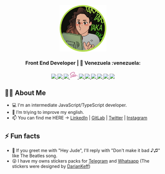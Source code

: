 <div align="center">
  <img height="150" src="./JudejvlrTyping.png">
  <div>
    <h3> Front End Developer | 📍 Venezuela :venezuela: </h3>
  </div>
  <div>
    <a href="https://developer.mozilla.org/en-US/docs/Web/JavaScript" target="_blank">
      <img height="25px" src="https://img.icons8.com/color/48/000000/javascript.png" />
    </a>
    <a href="https://www.w3.org/html/" target="_blank">
      <img height="25px" src="https://img.icons8.com/color/48/000000/html-5.png" />
    </a>
    <a href="https://www.w3schools.com/css/" target="_blank">
      <img height="25px" src="https://img.icons8.com/color/48/000000/css3.png" />
    </a>
    <a href="https://sass-lang.com" target="_blank" rel="noreferrer">
      <img height="25px" src="https://raw.githubusercontent.com/devicons/devicon/master/icons/sass/sass-original.svg"
        alt="sass" />
    </a>
    <a href="https://getbootstrap.com" target="_blank">
      <img height="25px" src="https://img.icons8.com/color/48/000000/bootstrap.png" />
    </a>
    <a href="https://git-scm.com/" target="_blank">
      <img height="25px" src="https://img.icons8.com/color/48/000000/git.png" />
    </a>
    <a href="https://es.reactjs.org" target="_blank">
      <img height="25px" src="https://www.vectorlogo.zone/logos/reactjs/reactjs-icon.svg" />
    </a>
    <a href="https://axios-http.com" target="_blank">
      <img height="25px"
        src="https://upload.vectorlogo.zone/logos/axios/images/e2aae3c1-f98d-450b-8406-513bb5e6d5da.svg" />
    </a>
    <a href="https://angular.io" target="_blank"> <img height="25px"
        src="https://www.vectorlogo.zone/logos/angular/angular-icon.svg" />
    </a>
    <a href="https://es.redux.js.org" target="_blank"> <img height="25px"
        src="  https://github.com/gilbarbara/logos/blob/master/logos/redux.svg" />
    </a>
  </div>
</div>


## 🙋‍♂️ About Me
- 💻 I'm an intermediate JavaScript/TypeScript developer.
- 🌱 I’m triying to improve my english.
- 📫 You can find me HERE → [LinkedIn](https://www.linkedin.com/in/judejvlr) | [GitLab](https://gitlab.com/Judejvlr) | [Twitter](https://twitter.com/Judejvlr) |
[Instagram](https://www.instagram.com/judejvlr/)

## ⚡ Fun facts 
- 🎵 If you greet me with "Hey Jude", I'll reply with "Don't make it bad ♪♫" like The Beatles song.
- 😜 I have my owns stickers packs for [Telegram](https://t.me/addstickers/DontMakeItBad) and [Whatsapp](http://sticker.ly/s/0R4JD5) (The stickers were designed by [DarianKeff](https://twitter.com/darian_keff))

